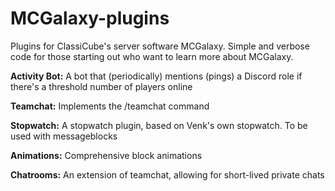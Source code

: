 # MCGalaxy-plugins
Plugins for ClassiCube's server software MCGalaxy. Simple and verbose code for those starting out who want to learn more about MCGalaxy.

<b>Activity Bot:</b>
A bot that (periodically) mentions (pings) a Discord role if there's a threshold number of players online

<b>Teamchat:</b>
Implements the /teamchat command

<b>Stopwatch:</b>
A stopwatch plugin, based on Venk's own stopwatch. To be used with messageblocks

<b>Animations:</b>
Comprehensive block animations

<b>Chatrooms:</b>
An extension of teamchat, allowing for short-lived private chats
